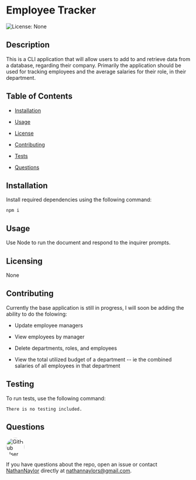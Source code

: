 
# Employee Tracker


![License: None](https://img.shields.io/badge/License-None-blue.svg)

## Description
This is a CLI application that will allow users to add to and retrieve data from a database, regarding their company. Primarily the application should be used for tracking employees and the average salaries for their role, in their department.

## Table of Contents

* [Installation](#installation)

* [Usage](#usage)

* [License](#license)

* [Contributing](#contributing)

* [Tests](#tests)

* [Questions](#questions)

## Installation

Install required dependencies using the following command:

```
npm i
```

## Usage

Use Node to run the document and respond to the inquirer prompts. 

## Licensing

None

## Contributing

Currently the base application is still in progress, I will soon be adding the ability to do the folowing: 
  * Update employee managers

  * View employees by manager

  * Delete departments, roles, and employees

  * View the total utilized budget of a department -- ie the combined salaries of all employees in that department

## Testing

To run tests, use the following command:

```
There is no testing included.
```

## Questions

<img src="https://avatars3.githubusercontent.com/u/61394430?v=4" alt="GitHub User Icon" style="border-radius: 30px" width="50">  

If you have questions about the repo, open an issue or contact [NathanNaylor](https://github.com/NathanNaylor) directly at nathannaylors@gmail.com.
